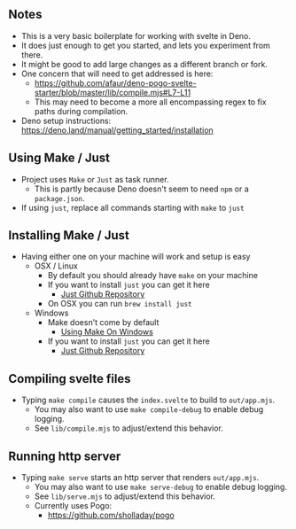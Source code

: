 ## Notes
 - This is a very basic boilerplate for working with svelte in Deno.
 - It does just enough to get you started, and lets you experiment from there.
 - It might be good to add large changes as a different branch or fork.
 - One concern that will need to get addressed is here:
   - https://github.com/afaur/deno-pogo-svelte-starter/blob/master/lib/compile.mjs#L7-L11
   - This may need to become a more all encompassing regex to fix paths during compilation.
 - Deno setup instructions: https://deno.land/manual/getting_started/installation

## Using Make / Just
  - Project uses `Make` or `Just` as task runner.
    - This is partly because Deno doesn't seem to need `npm` or a `package.json`.
  - If using `just`, replace all commands starting with `make` to `just`

## Installing Make / Just
  - Having either one on your machine will work and setup is easy
    - OSX / Linux
      - By default you should already have `make` on your machine
      - If you want to install `just` you can get it here
        - [Just Github Repository](https://github.com/casey/just)
      - On OSX you can run `brew install just`
    - Windows
      - Make doesn't come by default 
        - [Using Make On Windows](https://stackoverflow.com/questions/12881854/how-to-use-gnu-make-on-windows)
      - If you want to install `just` you can get it here
        - [Just Github Repository](https://github.com/casey/just)

## Compiling svelte files
  - Typing `make compile` causes the `index.svelte` to build to `out/app.mjs`.
    - You may also want to use `make compile-debug` to enable debug logging.
    - See `lib/compile.mjs` to adjust/extend this behavior.

## Running http server
  - Typing `make serve` starts an http server that renders `out/app.mjs`.
    - You may also want to use `make serve-debug` to enable debug logging.
    - See `lib/serve.mjs` to adjust/extend this behavior. 
    - Currently uses Pogo:
      - https://github.com/sholladay/pogo
